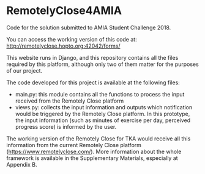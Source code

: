 # RemotelyClose4AMIA
Code for the solution submitted to AMIA Student Challenge 2018.

You can access the working version of this code at: http://remotelyclose.hopto.org:42042/forms/

This website runs in Django, and this repository contains all the files required by this platform, although only two of them matter for the purposes of our project.

The code developed for this project is available at the following files: 
- main.py: this module contains all the functions to process the input received from the Remotely Close platform
- views.py: collects the input information and outputs which notification would be triggered by the Remotely Close platform. In this prototype, the input information (such as minutes of exercise per day, perceived progress score) is informed by the user.

The working version of the Remotely Close for TKA would receive all this information from the current Remotely Close platform (https://www.remotelyclose.com/). More information about the whole framework is available in the Supplementary Materials, especially at Appendix B.
